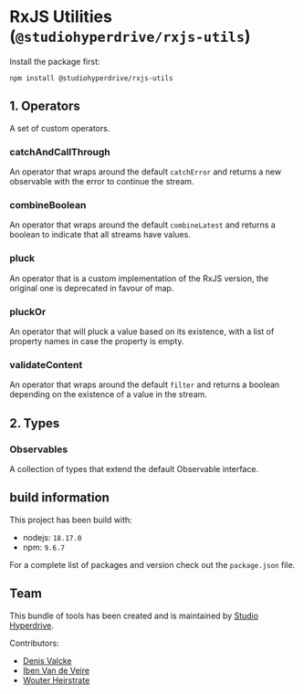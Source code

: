 # RxJS Utilities (`@studiohyperdrive/rxjs-utils`)

Install the package first:
```shell
npm install @studiohyperdrive/rxjs-utils
```

## 1. Operators

A set of custom operators.

### catchAndCallThrough
An operator that wraps around the default `catchError` and returns a new observable with the error to continue the stream.

### combineBoolean
An operator that wraps around the default `combineLatest` and returns a boolean to indicate that all streams have values.

### pluck
An operator that is a custom implementation of the RxJS version, the original one is deprecated in favour of map.

### pluckOr
An operator that will pluck a value based on its existence, with a list of property names in case the property is empty.

### validateContent
An operator that wraps around the default `filter` and returns a boolean depending on the existence of a value in the stream.

## 2. Types

### Observables
A collection of types that extend the default Observable interface.

## build information
This project has been build with:
- nodejs: `18.17.0`
- npm: `9.6.7`

For a complete list of packages and version check out the `package.json` file.

## Team

This bundle of tools has been created and is maintained by [Studio Hyperdrive](https://studiohyperdrive.be).

Contributors:
- [Denis Valcke](https://github.com/DenisValcke)
- [Iben Van de Veire](https://github.com/IbenTesara)
- [Wouter Heirstrate](https://github.com/WHeirstrate)
